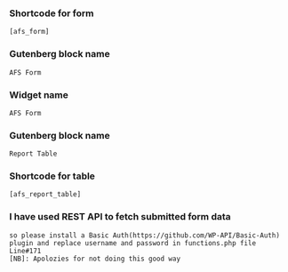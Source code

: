 ### Shortcode for form
    [afs_form]

### Gutenberg block name
    AFS Form

### Widget name
    AFS Form
    
### Gutenberg block name
    Report Table

### Shortcode for table
    [afs_report_table]

### I have used REST API to fetch submitted form data
    so please install a Basic Auth(https://github.com/WP-API/Basic-Auth) plugin and replace username and password in functions.php file Line#171
    [NB]: Apolozies for not doing this good way